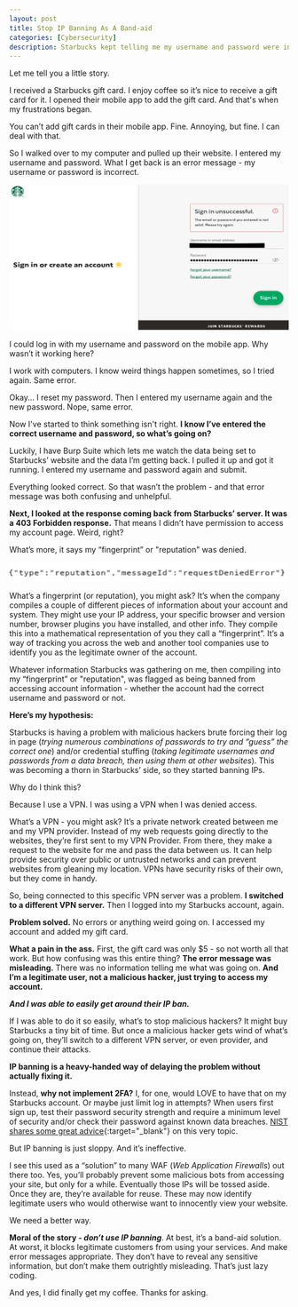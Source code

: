 ```yaml
---
layout: post
title: Stop IP Banning As A Band-aid
categories: [Cybersecurity]
description: Starbucks kept telling me my username and password were incorrect. But they were correct... Why couldn't I access my account and what was Starbucks doing behind the scenes?
---
```


Let me tell you a little story.

I received a Starbucks gift card. I enjoy coffee so it’s nice to receive a gift card for it. I opened their mobile app to add the gift card. And that's when my frustrations began.

<!--more-->

You can’t add gift cards in their mobile app. Fine. Annoying, but fine. I can deal with that.

So I walked over to my computer and pulled up their website. I entered my username and password. What I get back is an error message - my username or password is incorrect.

![Screenshot of error saying 'Sign in unsuccessful. The email or password you entered is not valid. Please try again.'](/images/sign-in-error.jpg)

I could log in with my username and password on the mobile app. Why wasn’t it working here?

I work with computers. I know weird things happen sometimes, so I tried again. Same error.

Okay... I reset my password. Then I entered my username again and the new password. Nope, same error.

Now I've started to think something isn't right. **I know I’ve entered the correct username and password, so what’s going on?**

Luckily, I have Burp Suite which lets me watch the data being set to Starbucks’ website and the data I’m getting back. I pulled it up and got it running. I entered my username and password again and submit. 

Everything looked correct. So that wasn’t the problem - and that error message was both confusing and unhelpful.

**Next, I looked at the response coming back from Starbucks’ server. It was a 403 Forbidden response.** That means I didn’t have permission to access my account page. Weird, right? 

What’s more, it says my “fingerprint” or "reputation" was denied.

![Screenshot of JSON response from server showing {"type":"reputation","messageId":"requestDeniedError"}](/images/request-denied-error.jpg)

What’s a fingerprint (or reputation), you might ask? It’s when the company compiles a couple of different pieces of information about your account and system. They might use your IP address, your specific browser and version number, browser plugins you have installed, and other info. They compile this into a mathematical representation of you they call a “fingerprint”. It’s a way of tracking you across the web and another tool companies use to identify you as the legitimate owner of the account.

Whatever information Starbucks was gathering on me, then compiling into my “fingerprint” or "reputation", was flagged as being banned from accessing account information - whether the account had the correct username and password or not.

**Here’s my hypothesis:**

Starbucks is having a problem with malicious hackers brute forcing their log in page (*trying numerous combinations of passwords to try and “guess” the correct one*) and/or credential stuffing (*taking legitimate usernames and passwords from a data breach, then using them at other websites*). This was becoming a thorn in Starbucks’ side, so they started banning IPs.

Why do I think this?

Because I use a VPN. I was using a VPN when I was denied access.

What’s a VPN - you might ask? It’s a private network created between me and my VPN provider. Instead of my web requests going directly to the websites, they’re first sent to my VPN Provider. From there, they make a request to the website for me and pass the data between us. It can help provide security over public or untrusted networks and can prevent websites from gleaning my location. VPNs have security risks of their own, but they come in handy.

So, being connected to this specific VPN server was a problem. **I switched to a different VPN server.** Then I logged into my Starbucks account, again.

**Problem solved.** No errors or anything weird going on. I accessed my account and added my gift card.

**What a pain in the ass.** First, the gift card was only $5 - so not worth all that work. But how confusing was this entire thing? **The error message was misleading.** There was no information telling me what was going on. **And I’m a legitimate user, not a malicious hacker, just trying to access my account.**

***And I was able to easily get around their IP ban.***

If I was able to do it so easily, what’s to stop malicious hackers? It might buy Starbucks a tiny bit of time. But once a malicious hacker gets wind of what’s going on, they’ll switch to a different VPN server, or even provider, and continue their attacks.

**IP banning is a heavy-handed way of delaying the problem without actually fixing it.**

Instead, **why not implement 2FA?** I, for one, would LOVE to have that on my Starbucks account. Or maybe just limit log in attempts? When users first sign up, test their password security strength and require a minimum level of security and/or check their password against known data breaches. [NIST shares some great advice](https://pages.nist.gov/800-63-3/sp800-63b.html){:target="_blank"} on this very topic.

But IP banning is just sloppy. And it’s ineffective.

I see this used as a “solution” to many WAF (*Web Application Firewalls*) out there too. Yes, you’ll probably prevent some malicious bots from accessing your site, but only for a while. Eventually those IPs will be tossed aside. Once they are, they’re available for reuse. These may now identify legitimate users who would otherwise want to innocently view your website.

We need a better way.

**Moral of the story - _don’t use IP banning_**. At best, it’s a band-aid solution. At worst, it blocks legitimate customers from using your services. And make error messages appropriate. They don’t have to reveal any sensitive information, but don’t make them outrightly misleading. That’s just lazy coding.

And yes, I did finally get my coffee. Thanks for asking.
